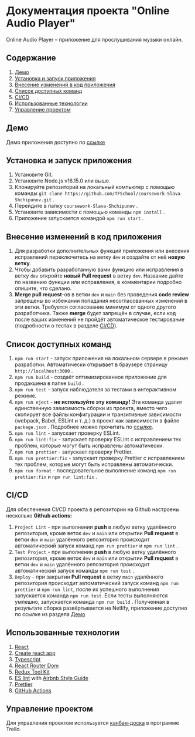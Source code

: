 # Документация проекта "Online Audio Player"

Online Audio Player – приложение для прослушивания музыки онлайн.

## Содержание

1. [Демо](#якорь_демо)
1. [Установка и запуск приложения](#якорь_установка_и_запуск_приложения)
1. [Внесение изменений в код приложения](#якорь_внесение_изменений_в_код_приложения)
1. [Список доступных команд](#якорь_список_доступных_команд)
1. [CI/CD](#якорь_cicd)
1. [Использованные технологии](#якорь_использованные_технологии)
1. [Управление проектом](#якорь_управление_проектом)

## Демо<a name="якорь_демо"></a>

Демо приложения доступно по [ссылке](https://tfs-online-audio-player.netlify.app/)

## Установка и запуск приложения<a name="якорь_установка_и_запуск_приложения"></a>

1. Установите Git.
1. Установите Node.js v16.15.0 или выше.
1. Клонируйте репозиторий на локальный компьютер с помощью команды `git clone https://github.com/TFSchool/coursework-Slava-Shchipunov.git` .
1. Перейдите в папку `coursework-Slava-Shchipunov` .
1. Установите зависимости с помощью команды `npm install` .
1. Приложение запускается командой `npm run start` .

## Внесение изменений в код приложения<a name="якорь_внесение_изменений_в_код_приложения"></a>

1. Для разработки дополнительных функций приложения или внесения исправлений переключитесь на ветку `dev` и создайте от неё **новую ветку**.
1. Чтобы добавить разработанную вами функцию или исправления в ветку `dev` откройте **новый Pull request** в ветку `dev`. Название дайте по названию функции или исправления, в комментарии подробно опишите, что сделано.
1. **Merge pull request**-ов в ветки `dev` и `main` без проведения **code review** запрещены во избежании попадания несогласованных изменений в эти ветки. Требуется согласование минимум от одного другого разработчика. Также **merge** будет запрещён в случае, если код после ваших изменений не пройдёт автоматическое тестирование (подробности о тестах в разделе [CI/CD](#якорь_cicd)).

## Список доступных команд<a name="якорь_список_доступных_команд"></a>

1. `npm run start` - запуск приложения на локальном сервере в режиме разработки. Автоматически открывает в браузере страницу `http://localhost:3000` .
1. `npm run build` - создаёт оптимизированное приложение для продакшена в папке `build` .
1. `npm run test` - запуск наблюдателя за тестами в интерактивном режиме.
1. `npm run eject` - **не используйте эту команду!** Эта команда удалит единственную зависимость сборки из проекта, вместо чего скопирует все файлы конфигурации и транзитивные зависимости (webpack, Babel, ESLint и т. д.) в проект как зависимости в файле `package.json` . Подробнее можно прочитать по [ссылке](https://create-react-app.dev/docs/available-scripts#npm-run-eject).
1. `npm run lint` - запускает проверку ESLint.
1. `npm run lint:fix` - запускает проверку ESLint с исправлением тех проблем, которые могут быть исправлены автоматически.
1. `npm run prettier` - запускает проверку Prettier.
1. `npm run prettier:fix` - запускает проверку Prettier с исправлением тех проблем, которые могут быть исправлены автоматически.
1. `npm run format` - последовательное выполнение команд `npm run prettier:fix` и `npm run lint:fix` .

## CI/CD<a name="якорь_cicd"></a>

Для обеспечения CI/CD проекта в репозитории на Github настроены несколько **Github actions:**

1. `Project Lint` - при выполнении **push** в любую ветку удалённого репозитория, кроме веток `dev` и `main` или открытии **Pull request** в ветки `dev` и `main` удалённого репозитория происходит автоматический запуск команд `npm run prettier` и `npm run lint` .
1. `Test Project` - при выполнении **push** в любую ветку удалённого репозитория, кроме веток `dev` и `main` или открытии **Pull request** в ветки `dev` и `main` удалённого репозитория происходит автоматический запуск команды `npm run test` .
1. `Deploy` - при закрытии **Pull request** в ветку `main` удалённого репозитория происходит автоматический запуск команд `npm run prettier` и `npm run lint`, после их успешного выполнения запускается команда `npm run test`. Если тесты выполняются умпешно, запускается команда `npm run build` . Полученная в результате сборка развёртывается на Netlify, приложение доступно по ссылке из раздела [Демо](#якорь_демо)

## Использованные технологии<a name="якорь_использованные_технологии"></a>

1. [React](https://reactjs.org)
1. [Create react app](https://create-react-app.dev)
1. [Typescript](https://typescriptlang.org)
1. [React Router Dom](https://reactrouter.com)
1. [Redux Tool Kit](https://redux-toolkit.js.org)
1. [ES lint](https://eslint.org) with [Airbnb Style Guide](https://github.com/airbnb/javascript/tree/master/packages/eslint-config-airbnb)
1. [Prettier](https://prettier.io)
1. [GitHub Actions](https://docs.github.com/ru/actions)

## Управление проектом<a name="якорь_управление_проектом"></a>

Для управления проектом используется [канбан-доска](https://trello.com/invite/b/GI4g4mcw/ATTI92fa302f39fc038e0cf5437c7d7d9a392368B755/online-audio-player) в программе Trello.
